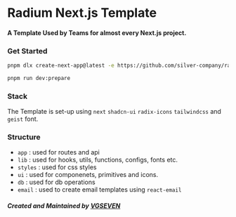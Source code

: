 # Radium Next.js Template

#### A Template Used by Teams for almost every Next.js project.

### Get Started

```sh
pnpm dlx create-next-app@latest -e https://github.com/silver-company/radium/tree/main/templates/nextjs
```

```sh
pnpm run dev:prepare
```

### Stack

The Template is set-up using `next` `shadcn-ui` `radix-icons` `tailwindcss` and `geist` font.

### Structure

- `app` : used for routes and api
- `lib` : used for hooks, utils, functions, configs, fonts etc.
- `styles` : used for css styles
- `ui` : used for componenets, primitives and icons.
- `db` : used for db operations
- `email` : used to create email templates using `react-email`

##### Created and Maintained by [VGSEVEN](https://twitter.com/vgsevenn)
